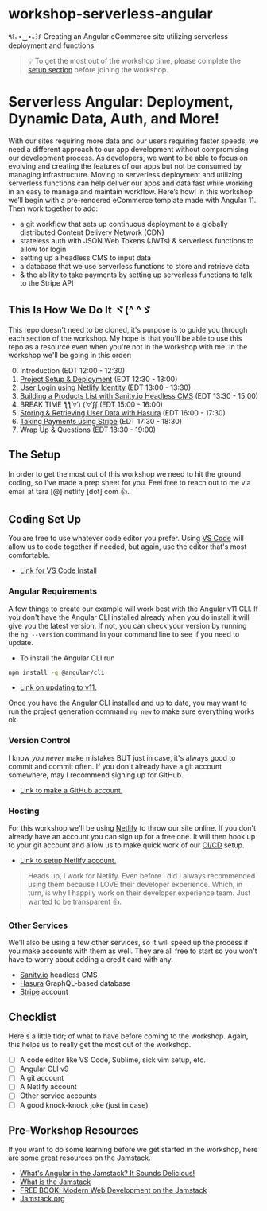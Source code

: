 # workshop-serverless-angular

٩꒰｡•‿•｡꒱۶ Creating an Angular eCommerce site utilizing serverless deployment and functions.

> 💡 To get the most out of the workshop time, please complete the [setup section](#the-setup) before joining the workshop.

# Serverless Angular: Deployment, Dynamic Data, Auth, and More!

With our sites requiring more data and our users requiring faster speeds, we need a different approach to our app development without compromising our development process. As developers, we want to be able to focus on evolving and creating the features of our apps but not be consumed by managing infrastructure. Moving to serverless deployment and utilizing serverless functions can help deliver our apps and data fast while working in an easy to manage and maintain workflow. Here’s how! In this workshop we’ll begin with a pre-rendered eCommerce template made with Angular 11. Then work together to add:

- a git workflow that sets up continuous deployment to a globally distributed Content Delivery Network (CDN)
- stateless auth with JSON Web Tokens (JWTs) & serverless functions to allow for login
- setting up a headless CMS to input data
- a database that we use serverless functions to store and retrieve data
- & the ability to take payments by setting up serverless functions to talk to the Stripe API

## This Is How We Do It ヾ(^ ^ゞ

This repo doesn't need to be cloned, it's purpose is to guide you through each section of the workshop. My hope is that you'll be able to use this repo as a resource even when you're not in the workshop with me. In the workshop we'll be going in this order:

0. Introduction (EDT 12:00 - 12:30)
1. [Project Setup & Deployment](/setup-and-deployment/README.md) (EDT 12:30 - 13:00)
2. [User Login using Netlify Identity](/user-login/README.md) (EDT 13:00 - 13:30)
3. [Building a Products List with Sanity.io Headless CMS](product-list/README.md) (EDT 13:30 - 15:00)
4. BREAK TIME ƪƪ’▿’) (‘▿’ʃʃ (EDT 15:00 - 16:00)
5. [Storing & Retrieving User Data with Hasura](user-data/README.md) (EDT 16:00 - 17:30)
6. [Taking Payments using Stripe](payments/README.md) (EDT 17:30 - 18:30)
7. Wrap Up & Questions (EDT 18:30 - 19:00)

## The Setup

In order to get the most out of this workshop we need to hit the ground coding, so I've made a prep sheet for you. Feel free to reach out to me via email at tara [@] netlify [dot] com 👍.

## Coding Set Up

You are free to use whatever code editor you prefer. Using [VS Code](https://code.visualstudio.com/download) will allow us to code together if needed, but again, use the editor that's most comfortable.

- [Link for VS Code Install](https://code.visualstudio.com/download)

### Angular Requirements

A few things to create our example will work best with the Angular v11 CLI. If you don't have the Angular CLI installed already when you do install it will give you the latest version. If not, you can check your version by running the `ng --version` command in your command line to see if you need to update.

- To install the Angular CLI run

```bash
npm install -g @angular/cli
```

- [Link on updating to v11.](https://update.angular.io/)

Once you have the Angular CLI installed and up to date, you may want to run the project generation command `ng new` to make sure everything works ok.

### Version Control

I know _you never_ make mistakes BUT just in case, it's always good to commit and commit often. If you don't already have a git account somewhere, may I recommend signing up for GitHub.

- [Link to make a GitHub account.](https://github.com/join)

### Hosting

For this workshop we'll be using [Netlify](https://www.netlify.com/?utm_source=github-repo&utm_medium=angular-workshop_tzm&utm_campaign=devex) to throw our site online. If you don't already have an account you can sign up for a free one. It will then hook up to your git account and allow us to make quick work of our [CI/CD](https://www.netlify.com/products/build/?utm_source=github-repo&utm_medium=angular-workshop_tzm&utm_campaign=devex) setup.

- [Link to setup Netlify account.](https://app.netlify.com/signup?utm_source=github-repo&utm_medium=angular-workshop_tzm&utm_campaign=devex)

> Heads up, I work for Netlify. Even before I did I always recommended using them because I LOVE their developer experience. Which, in turn, is why I happily work on their developer experience team. Just wanted to be transparent 👍.

### Other Services

We'll also be using a few other services, so it will speed up the process if you make accounts with them as well. They are all free to start so you won't have to worry about adding a credit card with any.

- [Sanity.io](https://manage.sanity.io/) headless CMS
- [Hasura](https://cloud.hasura.io/signup) GraphQL-based database
- [Stripe](https://dashboard.stripe.com/register) account

## Checklist

Here's a little tldr; of what to have before coming to the workshop. Again, this helps us to really get the most out of the workshop.

- [ ] A code editor like VS Code, Sublime, sick vim setup, etc.
- [ ] Angular CLI v9
- [ ] A git account
- [ ] A Netlify account
- [ ] Other service accounts
- [ ] A good knock-knock joke (just in case)

## Pre-Workshop Resources

If you want to do some learning before we get started in the workshop, here are some great resources on the Jamstack.

- [What's Angular in the Jamstack? It Sounds Delicious!](https://www.netlify.com/blog/2019/10/30/whats-angular-in-the-jamstack-it-sounds-delicious/?utm_source=github-repo&utm_medium=angular-workshop_tzm&utm_campaign=devex)
- [What is the Jamstack](https://dev.to/shortdiv/what-is-the-jamstack-15i2)
- [FREE BOOK: Modern Web Development on the Jamstack](https://www.netlify.com/oreilly-jamstack/#download)
- [Jamstack.org](https://jamstack.org/)
